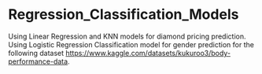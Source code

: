 # Regression_Classification_Models
Using Linear Regression and KNN models for diamond pricing prediction.
<br> Using Logistic Regression Classification model for gender prediction for the following dataset https://www.kaggle.com/datasets/kukuroo3/body-performance-data.
